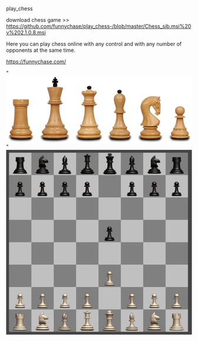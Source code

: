 play_chess

download chess game >> https://github.com/funnychase/play_chess-/blob/master/Chess_sib.msi%20v%202.1.0.8.msi

Here you can play chess online with any control and with any number of opponents at the same time.

https://funnychase.com/

"<img src="https://github.com/funnychase/play_chess-/blob/master/image1.png">
"<img src="https://github.com/funnychase/play_chess-/blob/master/image2.jpg">
